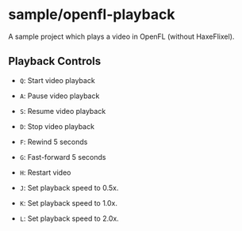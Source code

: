 # sample/openfl-playback

A sample project which plays a video in OpenFL (without HaxeFlixel).

## Playback Controls

- `Q`: Start video playback

- `A`: Pause video playback
- `S`: Resume video playback
- `D`: Stop video playback
- `F`: Rewind 5 seconds
- `G`: Fast-forward 5 seconds
- `H`: Restart video
- `J`: Set playback speed to 0.5x.
- `K`: Set playback speed to 1.0x.
- `L`: Set playback speed to 2.0x.
